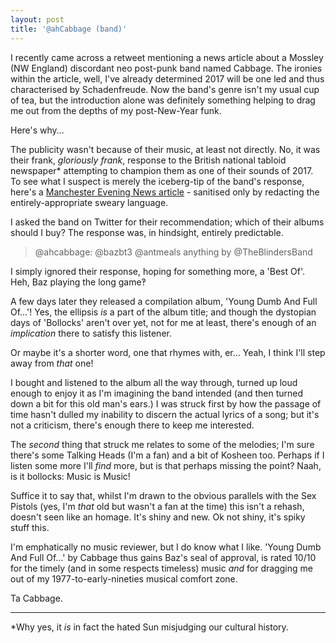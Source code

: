 ```yaml
---
layout: post
title: '@ahCabbage (band)'
---
```


I recently came across a retweet mentioning a news article about a Mossley (NW England) discordant neo post-punk band named Cabbage.  The ironies within the article, well, I've already determined 2017 will be one led and thus characterised by Schadenfreude.  Now the band's genre isn't my usual cup of tea, but the introduction alone was definitely something helping to drag me out from the depths of my post-New-Year funk.

Here's why…

The publicity wasn't because of their music, at least not directly.  No, it was their frank, *gloriously frank*, response to the British national tabloid newspaper* attempting to champion them as one of their sounds of 2017.  To see what I suspect is merely the iceberg-tip of the band's response, here's a [Manchester Evening News article](http://www.manchestereveningnews.co.uk/whats-on/cabbage-manchester-sun-newspaper-twitter-12394379) -  sanitised only by redacting the entirely-appropriate sweary language.

I asked the band on Twitter for their recommendation; which of their albums should I buy?  The response was, in hindsight, entirely predictable.

> @ahcabbage: @bazbt3 @antmeals anything by @TheBlindersBand

I simply ignored their response, hoping for something more, a 'Best Of'.  Heh, Baz playing the long game‽

A few days later they released a compilation album, 'Young Dumb And Full Of…'!  Yes, the ellipsis *is* a part of the album title; and though the dystopian days of 'Bollocks' aren't over yet, not for me at least, there's enough of an *implication* there to satisfy this listener.

Or maybe it's a shorter word, one that rhymes with, er…  Yeah, I think I'll step away from *that* one!  

I bought and listened to the album all the way through, turned up loud enough to enjoy it as I'm imagining the band intended (and then turned down a bit for this old man's ears.)  I was struck first by how the passage of time hasn't dulled my inability to discern the actual lyrics of a song; but it's not a criticism, there's enough there to keep me interested.

The *second* thing that struck me relates to some of the melodies; I'm sure there's some Talking Heads (I'm a fan) and a bit of Kosheen too.  Perhaps if I listen some more I'll *find* more, but is that perhaps missing the point?  Naah, is it bollocks: Music is Music!

Suffice it to say that, whilst I'm drawn to the obvious parallels with the Sex Pistols (yes, I'm *that* old but wasn't a fan at the time) this isn't a rehash, doesn't seen like an homage.  It's shiny and new.  Ok not shiny, it's spiky stuff this.

I'm emphatically no music reviewer, but I do know what I like.  'Young Dumb And Full Of…' by Cabbage thus gains Baz's seal of approval, is rated 10/10 for the timely (and in some respects timeless) music *and* for dragging me out of my 1977-to-early-nineties musical comfort zone.

Ta Cabbage.

---

*Why yes, it *is* in fact the hated Sun misjudging our cultural history.
